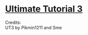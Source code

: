 # [Ultimate Tutorial 3](https://pikmin1211.gitbook.io/ultimate-tutorial-3/)

Credits:  
UT3 by Pikmin1211 and Sme

